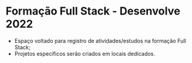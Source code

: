 # Formação Full Stack - Desenvolve 2022

* Espaço voltado para registro de atividades/estudos na formação Full Stack;
* Projetos específicos serão criados em locais dedicados.

